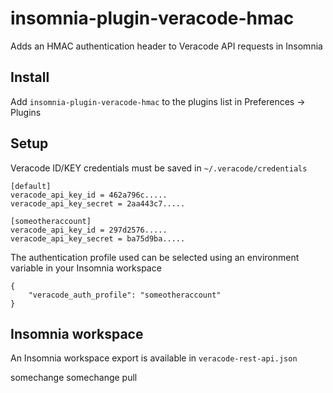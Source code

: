 # insomnia-plugin-veracode-hmac

Adds an HMAC authentication header to Veracode API requests in Insomnia

## Install

Add `insomnia-plugin-veracode-hmac` to the plugins list in Preferences -> Plugins

## Setup

Veracode ID/KEY credentials must be saved in `~/.veracode/credentials`

```
[default]
veracode_api_key_id = 462a796c.....
veracode_api_key_secret = 2aa443c7.....

[someotheraccount]
veracode_api_key_id = 297d2576.....
veracode_api_key_secret = ba75d9ba.....
```

The authentication profile used can be selected using an environment variable in your Insomnia workspace

```
{
    "veracode_auth_profile": "someotheraccount"
}
```

## Insomnia workspace

An Insomnia workspace export is available in `veracode-rest-api.json`

somechange
somechange pull
